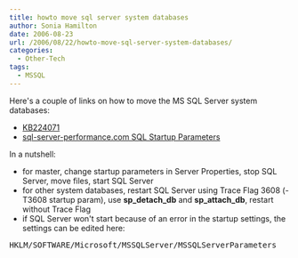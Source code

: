 ```yaml
---
title: howto move sql server system databases
author: Sonia Hamilton
date: 2006-08-23
url: /2006/08/22/howto-move-sql-server-system-databases/
categories:
  - Other-Tech
tags:
  - MSSQL
---
```

Here's a couple of links on how to move the MS SQL Server system databases:
<!--more-->


  * [KB224071][1]
  * [sql-server-performance.com SQL Startup Parameters][2]

In a nutshell:

  * for master, change startup parameters in Server Properties, stop SQL Server, move files, start SQL Server
  * for other system databases, restart SQL Server using Trace Flag 3608 (-T3608 startup param), use **sp\_detach\_db** and **sp\_attach\_db**, restart without Trace Flag
  * if SQL Server won't start because of an error in the startup settings, the settings can be edited here:

<pre>HKLM/SOFTWARE/Microsoft/MSSQLServer/MSSQLServerParameters</pre>

 [1]: http://support.microsoft.com/kb/224071/
 [2]: http://www.sql-server-performance.com/rd_sql_server_startup_parameters.asp

